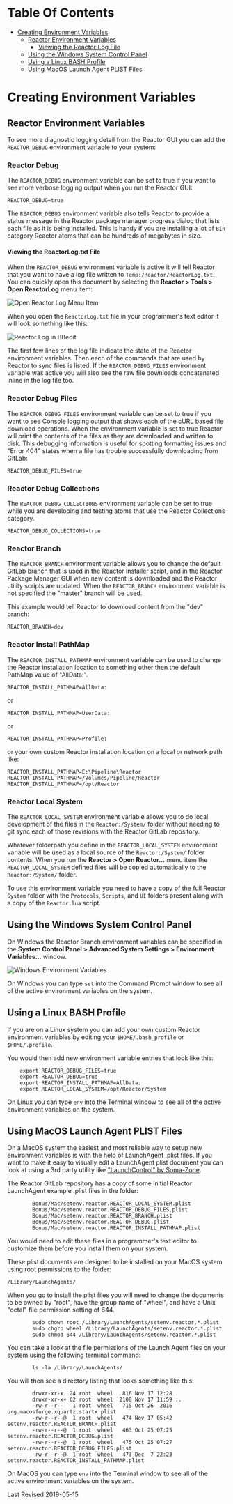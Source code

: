 # Table Of Contents #

- [Creating Environment Variables](Creating-Environment-Variables.md)
	- [Reactor Environment Variables](Creating-Environment-Variables.md#reactor-environment-variables)
		- [Viewing the Reactor Log File](Creating-Environment-Variables.md#viewing-the-reactor-log-file)
	- [Using the Windows System Control Panel](Creating-Environment-Variables.md#using-the-windows-system-control-panel)
	- [Using a Linux BASH Profile](Creating-Environment-Variables.md#using-a-linux-bash-profile)
	- [Using MacOS Launch Agent PLIST Files](Creating-Environment-Variables.md#using-macos-launch-agent-plist-files)

# <a name="creating-environment-variables"></a>Creating Environment Variables #

## <a name="reactor-environment-variables"></a>Reactor Environment Variables ##

To see more diagnostic logging detail from the Reactor GUI you can add the `REACTOR_DEBUG` environment variable to your system:

### <a name="reactor-debug"></a>Reactor Debug ###

The `REACTOR_DEBUG` environment variable can be set to true if you want to see more verbose logging output when you run the Reactor GUI:

`REACTOR_DEBUG=true`

The `REACTOR_DEBUG` environment variable also tells Reactor to provide a status message in the Reactor package manager progress dialog that lists each file as it is being installed. This is handy if you are installing a lot of `Bin` category Reactor atoms that can be hundreds of megabytes in size.

#### <a name="viewing-the-reactor-log-file"></a>Viewing the ReactorLog.txt File ####

When the `REACTOR_DEBUG` environment variable is active it will tell Reactor that you want to have a log file written to `Temp:/Reactor/ReactorLog.txt`. You can quickly open this document by selecting the **Reactor > Tools > Open ReactorLog** menu item:

![Open Reactor Log Menu Item](Images/reactor-menu-open-reactor-log.png)

When you open the `ReactorLog.txt` file in your programmer's text editor it will look something like this:

![Reactor Log in BBedit](Images/reactorlog-textfile.png)

The first few lines of the log file indicate the state of the Reactor environment variables. Then each of the commands that are used by Reactor to sync files is listed. If the `REACTOR_DEBUG_FILES` environment variable was active you will also see the raw file downloads concatenated inline in the log file too.

### <a name="reactor-debug-files"></a>Reactor Debug Files ###

The `REACTOR_DEBUG_FILES` environment variable can be set to true if you want to see Console logging output that shows each of the cURL based file download operations. When the environment variable is set to true Reactor will print the contents of the files as they are downloaded and written to disk. This debugging information is useful for spotting formatting issues and "Error 404" states when a file has trouble successfully downloading from GitLab:

`REACTOR_DEBUG_FILES=true`

### <a name="reactor-debug-collections"></a>Reactor Debug Collections ###

The `REACTOR_DEBUG_COLLECTIONS` environment variable can be set to true while you are developing and testing atoms that use the Reactor Collections category.

`REACTOR_DEBUG_COLLECTIONS=true`

### <a name="reactor-branch"></a>Reactor Branch ###

The `REACTOR_BRANCH` environment variable allows you to change the default GitLab branch that is used in the Reactor Installer script, and in the Reactor Package Manager GUI when new content is downloaded and the Reactor utility scripts are updated. When the `REACTOR_BRANCH` environment variable is not specified the "master" branch will be used.

This example would tell Reactor to download content from the "dev" branch:

`REACTOR_BRANCH=dev`

### <a name="reactor-install-pathmap"></a>Reactor Install PathMap ###

The `REACTOR_INSTALL_PATHMAP` environment variable can be used to change the Reactor installation location to something other then the default PathMap value of "AllData:".

`REACTOR_INSTALL_PATHMAP=AllData:`

or

`REACTOR_INSTALL_PATHMAP=UserData:`

or

`REACTOR_INSTALL_PATHMAP=Profile:`

or your own custom Reactor installation location on a local or network path like:

`REACTOR_INSTALL_PATHMAP=E:\Pipeline\Reactor`
`REACTOR_INSTALL_PATHMAP=/Volumes/Pipeline/Reactor`
`REACTOR_INSTALL_PATHMAP=/opt/Reactor`

### <a name="reactor-local-system"></a>Reactor Local System ###

The `REACTOR_LOCAL_SYSTEM` environment variable allows you to do local development of the files in the `Reactor:/System/` folder without needing to git sync each of those revisions with the Reactor GitLab repository.

Whatever folderpath you define in the `REACTOR_LOCAL_SYSTEM` environment variable will be used as a local source of the `Reactor:/System/` folder contents. When you run the **Reactor > Open Reactor...** menu item the `REACTOR_LOCAL_SYSTEM` defined files will be copied automatically to the `Reactor:/System/` folder.

To use this environment variable you need to have a copy of the full Reactor `System` folder with the `Protocols`, `Scripts`, and `UI` folders present along with a copy of the `Reactor.lua` script.

## <a name="using-the-windows-system-control-panel"></a>Using the Windows System Control Panel ##

On Windows the Reactor Branch environment variables can be specified in the **System Control Panel > Advanced System Settings > Environment Variables...** window.

![Windows Environment Variables](Images/windows-environment-variables.png)

On Windows you can type `set` into the Command Prompt window to see all of the active environment variables on the system.

## <a name="using-a-linux-bash-profile"></a>Using a Linux BASH Profile ##

If you are on a Linux system you can add your own custom Reactor environment variables by editing your `$HOME/.bash_profile` or `$HOME/.profile`.

You would then add new environment variable entries that look like this:

		export REACTOR_DEBUG_FILES=true
		export REACTOR_DEBUG=true
		export REACTOR_INSTALL_PATHMAP=AllData:
		export REACTOR_LOCAL_SYSTEM=/opt/Reactor/System

On Linux you can type `env` into the Terminal window to see all of the active environment variables on the system.

## <a name="using-macos-launch-agent-plist-files"></a>Using MacOS Launch Agent PLIST Files ##

On a MacOS system the easiest and most reliable way to setup new environment variables is with the help of LaunchAgent .plist files. If you want to make it easy to visually edit a LaunchAgent plist document you can look at using a 3rd party utility like ["LaunchControl" by Soma-Zone](http://www.soma-zone.com/LaunchControl/).

The Reactor GitLab repository has a copy of some initial Reactor LaunchAgent example .plist files in the folder:

			Bonus/Mac/setenv.reactor.REACTOR_LOCAL_SYSTEM.plist
			Bonus/Mac/setenv.reactor.REACTOR_DEBUG_FILES.plist
			Bonus/Mac/setenv.reactor.REACTOR_BRANCH.plist
			Bonus/Mac/setenv.reactor.REACTOR_DEBUG.plist
			Bonus/Mac/setenv.reactor.REACTOR_INSTALL_PATHMAP.plist

You would need to edit these files in a programmer's text editor to customize them before you install them on your system.

These plist documents are designed to be installed on your MacOS system using root permissions to the folder:

`/Library/LaunchAgents/`

When you go to install the plist files you will need to change the documents to be owned by "root", have the group name of "wheel", and have a Unix "octal" file permission setting of 644.

			sudo chown root /Library/LaunchAgents/setenv.reactor.*.plist
			sudo chgrp wheel /Library/LaunchAgents/setenv.reactor.*.plist
			sudo chmod 644 /Library/LaunchAgents/setenv.reactor.*.plist

You can take a look at the file permissions of the Launch Agent files on your system using the following terminal command:

			ls -la /Library/LaunchAgents/

You will then see a directory listing that looks something like this:

			drwxr-xr-x  24 root  wheel   816 Nov 17 12:28 .
			drwxr-xr-x+ 62 root  wheel  2108 Nov 17 11:59 ..
			-rw-r--r--   1 root  wheel   715 Oct 26  2016 org.macosforge.xquartz.startx.plist
			-rw-r--r--@  1 root  wheel   474 Nov 17 05:42 setenv.reactor.REACTOR_BRANCH.plist
			-rw-r--r--@  1 root  wheel   463 Oct 25 07:25 setenv.reactor.REACTOR_DEBUG.plist
			-rw-r--r--@  1 root  wheel   475 Oct 25 07:27 setenv.reactor.REACTOR_DEBUG_FILES.plist
			-rw-r--r--@  1 root  wheel   473 Dec  7 22:23 setenv.reactor.REACTOR_INSTALL_PATHMAP.plist

On MacOS you can type `env` into the Terminal window to see all of the active environment variables on the system.


Last Revised 2019-05-15

